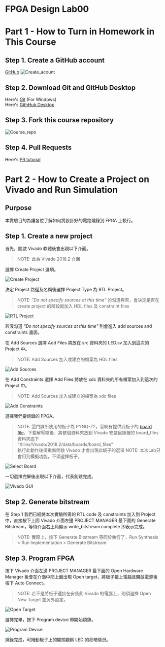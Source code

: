 FPGA Design Lab00
===================
# Part 1 - How to Turn in Homework in This Course
## Step 1. Create a GitHub account
[GitHub](https://github.com/)
![Create_acount](images/create_account.png)
## Step 2. Download Git and GitHub Desktop
Here's [Git](https://git-scm.com/download/win) (For Windows)  
Here's [GithHub Desktop](https://desktop.github.com)
## Step 3. Fork this course repository
![Course_repo](images/course_repo.png)
## Step 4. Pull Requests
Here's [PR tutorial](https://gitbook.tw/chapters/github/pull-request.html)

# Part 2 - How to Create a Project on Vivado and Run Simulation
## Purpose

本實驗目的為讓各位了解如何將設計好的電路燒錄到 FPGA 上執行。

## Step 1. Create a new project
首先，開啟 Vivado 軟體後會出現以下介面。
> NOTE: 此為 Vivado 2018.2 介面

選擇 Create Project 選項。

![Create Project](images/create_prj.png)  

決定 Project 路徑及名稱後選擇 Project Type 為 RTL Project。
> NOTE: _"Do not specify sources at this time"_ 的勾選與否，會決定是否在 create project 的階段就加入 HDL files 及 constraint files

![RTL Project](images/RTL_prj.png)

若沒勾選 _"Do not specify sources at this time"_ 則會進入 add sources and constraints 畫面。

在 Add Sources 選擇 Add Files 將放在 src 資料夾的 LED.sv 加入到這次的 Project 中。
> NOTE: Add Sources 加入或建立的檔案為 HDL files

![Add Sources](images/add_src.png)

在 Add Constraints 選擇 Add Files 將放在 xdc 資料夾的所有檔案加入到這次的 Project 中。
> NOTE: Add Sources 加入或建立的檔案為 xdc files

![Add Constraints](images/add_xdc.png)

選擇我們要燒錄的 FPGA。
> NOTE: 這門課所使用的板子為 PYNQ-Z2，官網有提供此板子的 [board file](https://d2m32eurp10079.cloudfront.net/Download/pynq-z2.zip)。下載解壓縮後，將整個資料夾放到 Vivado 安裝目錄裡的 board_files 資料夾底下   
> "Xilinx/Vivado/2018.2/data/boards/board_files"  
> 執行此動作後須重新開啟 Vivado 才會出現此板子的選項
> NOTE: 本次Lab只會用到模擬功能，不須選擇板子。

![Select Board](images/bd_sel.png)

一切選擇完畢後出現以下介面，代表創建完成。

![Vivado GUI](images/vivado_gui.png)
## Step 2. Generate bitstream
在 Step 1 我們已經將本次實驗所需的 RTL code 及 constraints 加入到 Project 中，直接按下上圖 Vivado 介面左邊 PROJECT MANAGER 最下面的 Generate Bitstream，等待介面右上角顯示 write_bitstream complete 即表示完成。
> NOTE: 實際上，按下 Generate Bitstream 等同於執行了，Run Synthesis > Run Implementation > Generate Bitstream

## Step 3. Program FPGA
按下 Vivado 介面左邊 PROJECT MANAGER 最下面的 Open Hardware Manager 後會在介面中間上面出現 Open target，將板子接上電腦且開啟電源後按下 Auto Connect。
> NOTE: 若不是將板子連接在安裝此 Vivado 的電腦上，則須選擇 Open New Target 並另外設定。

![Open Target](images/open_target.png)

選擇完畢，按下 Program device 即開始燒錄。

![Program Device](images/dev_prog.png)

燒錄完成，可撥動板子上的開關觀察 LED 的亮暗情況。
